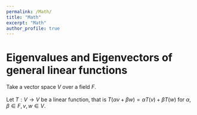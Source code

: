 ```yaml
---
permalink: /Math/
title: "Math"
excerpt: "Math"
author_profile: true
---
```


Eigenvalues and Eigenvectors of general linear functions
=
Take a vector space $V$ over a field $F$.    
<br>
Let $T: V \to V$ be a linear function, that is
$T\left(\alpha v + \beta w \right) = \alpha T\left( v \right) + \beta T\left( w \right)$ for $\alpha, \beta \in F, v,w \in V$. 
